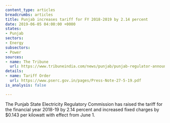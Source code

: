 ```yaml
---
content_type: articles
breadcrumbs: articles
title: Punjab increases tariff for FY 2018-2019 by 2.14 percent
date: 2019-06-05 04:00:00 +0000
states:
- Punjab
sectors:
- Energy
subsectors:
- Power
sources:
- name: The Tribune
  url: https://www.tribuneindia.com/news/punjab/punjab-regulator-announces-2-1-hike-in-power-tariff/779080.html
details:
- name: Tariff Order
  url: https://www.pserc.gov.in/pages/Press-Note-27-5-19.pdf
is_analysis: false

---
```

The Punjab State Electricity Regulatory Commission has raised the tariff for the financial year 2018-19 by 2.14 percent and increased fixed charges by $0.143 per kilowatt with effect from June 1.